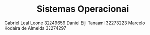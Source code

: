 <h1 align="center"> Sistemas Operacionai </h1>

Gabriel Leal Leone 32249659
Daniel Eiji Tanaami 32273223
Marcelo Kodaira de Almeida 32274297

